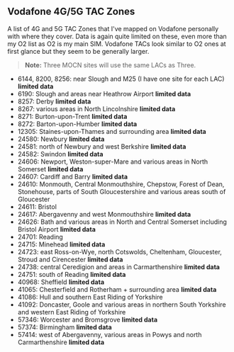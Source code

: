## Vodafone 4G/5G TAC Zones

A list of 4G and 5G TAC Zones that I've mapped on Vodafone personally with where they cover. Data is again quite limited on these, even more than my O2 list as O2 is my main SIM. Vodafone TACs look similar to O2 ones at first glance but they seem to be generally larger.

> **Note:** Three MOCN sites will use the same LACs as Three.

* 6144, 8200, 8256: near Slough and M25 (I have one site for each LAC) **limited data**
* 6190: Slough and areas near Heathrow Airport **limited data**
* 8257: Derby **limited data**
* 8267: various areas in North Lincolnshire **limited data**
* 8271: Burton-upon-Trent **limited data**
* 8272: Barton-upon-Humber **limited data**
* 12305: Staines-upon-Thames and surrounding area **limited data**
* 24580: Newbury **limited data**
* 24581: north of Newbury and west Berkshire **limited data**
* 24582: Swindon **limited data**
* 24606: Newport, Weston-super-Mare and various areas in North Somerset **limited data**
* 24607: Cardiff and Barry **limited data**
* 24610: Monmouth, Central Monmouthshire, Chepstow, Forest of Dean, Stonehouse, parts of South Gloucestershire and various areas south of Gloucester
* 24611: Bristol
* 24617: Abergavenny and west Monmouthshire **limited data**
* 24626: Bath and various areas in North and Central Somerset including Bristol Airport **limited data**
* 24701: Reading
* 24715: Minehead **limited data**
* 24723: east Ross-on-Wye, north Cotswolds, Cheltenham, Gloucester, Stroud and Cirencester **limited data**
* 24738: central Ceredigion and areas in Carmarthenshire **limited data**
* 24751: south of Reading **limited data**
* 40968: Sheffield **limited data**
* 41065: Chesterfield and Rotherham + surrounding area **limited data**
* 41086: Hull and southern East Riding of Yorkshire
* 41092: Doncaster, Goole and various areas in northern South Yorkshire and western East Riding of Yorkshire
* 57346: Worcester and Bromsgrove **limited data**
* 57374: Birmingham **limited data**
* 57414: west of Abergavenny, various areas in Powys and north Carmarthenshire **limited data**
